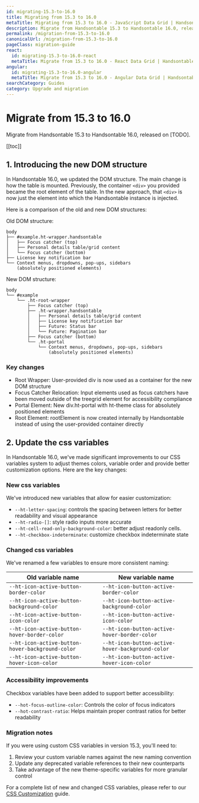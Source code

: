 ```yaml
---
id: migrating-15.3-to-16.0
title: Migrating from 15.3 to 16.0
metaTitle: Migrating from 15.3 to 16.0 - JavaScript Data Grid | Handsontable
description: Migrate from Handsontable 15.3 to Handsontable 16.0, released on [].
permalink: /migration-from-15.3-to-16.0
canonicalUrl: /migration-from-15.3-to-16.0
pageClass: migration-guide
react:
  id: migrating-15.3-to-16.0-react
  metaTitle: Migrate from 15.3 to 16.0 - React Data Grid | Handsontable
angular:
  id: migrating-15.3-to-16.0-angular
  metaTitle: Migrate from 15.3 to 16.0 - Angular Data Grid | Handsontable
searchCategory: Guides
category: Upgrade and migration
---
```


# Migrate from 15.3 to 16.0

Migrate from Handsontable 15.3 to Handsontable 16.0, released on [TODO].

[[toc]]

## 1. Introducing the new DOM structure

In Handsontable 16.0, we updated the DOM structure. The main change is how the table is mounted. Previously, the container `<div>` you provided became the root element of the table. In the new approach, that `<div>` is now just the element into which the Handsontable instance is injected.

Here is a comparison of the old and new DOM structures:

Old DOM structure:

```
body
├── #example.ht-wrapper.handsontable
│   ├── Focus catcher (top)
│   ├── Personal details table/grid content
│   └── Focus catcher (bottom)
├── License key notification bar
└── Context menus, dropdowns, pop-ups, sidebars
    (absolutely positioned elements)
```

New DOM structure:

```
body
└── #example
    └── .ht-root-wrapper
        ├── Focus catcher (top)
        ├── .ht-wrapper.handsontable
        │   ├── Personal details table/grid content
        │   ├── License key notification bar
        │   ├── Future: Status bar
        │   └── Future: Pagination bar
        ├── Focus catcher (bottom)
        └── .ht-portal
            └── Context menus, dropdowns, pop-ups, sidebars
                (absolutely positioned elements)
```

### Key changes
- Root Wrapper: User-provided div is now used as a container for the new DOM structure
- Focus Catcher Relocation: Input elements used as focus catchers have been moved outside of the treegrid element for accessibility compliance
- Portal Element: New div.ht-portal with ht-theme class for absolutely positioned elements
- Root Element: rootElement is now created internally by Handsontable instead of using the user-provided container directly

## 2. Update the css variables

In Handsontable 16.0, we've made significant improvements to our CSS variables system to adjust themes colors, variable order and provide better customization options. Here are the key changes:

### New css variables
We've introduced new variables that allow for easier customization: 

- `--ht-letter-spacing`: controls the spacing between letters for better readability and visual appearance
 - `--ht-radio-[]`: style radio inputs more accurate
 - `--ht-cell-read-only-background-color`: better adjust readonly cells.
 - `--ht-checkbox-indeterminate`: customize checkbox indeterminate state

### Changed css variables
We've renamed a few variables to ensure more consistent naming: 

| Old variable name | New variable name |
|------------------|-------------------|
| `--ht-icon-active-button-border-color` | `--ht-icon-button-active-border-color` |
| `--ht-icon-active-button-background-color` | `--ht-icon-button-active-background-color` |
| `--ht-icon-active-button-icon-color` | `--ht-icon-button-active-icon-color` |
| `--ht-icon-active-button-hover-border-color` | `--ht-icon-button-active-hover-border-color` |
| `--ht-icon-active-button-hover-background-color` | `--ht-icon-button-active-hover-background-color` |
| `--ht-icon-active-button-hover-icon-color` | `--ht-icon-button-active-hover-icon-color` |

### Accessibility improvements
Checkbox variables have been added to support better accessibility:

- `--hot-focus-outline-color`: Controls the color of focus indicators
- `--hot-contrast-ratio`: Helps maintain proper contrast ratios for better readability

### Migration notes
If you were using custom CSS variables in version 15.3, you'll need to:

1. Review your custom variable names against the new naming convention
2. Update any deprecated variable references to their new counterparts
3. Take advantage of the new theme-specific variables for more granular control

For a complete list of new and changed CSS variables, please refer to our [CSS Customization](/guides/customize-theme/css-variables) guide.
